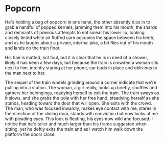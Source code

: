 # Popcorn

He's holding a bag of popcorn in one hand, the other absently dips in to grab a handful of popped kernels, jamming them into his mouth, the shards and remnants of previous attempts to eat smear his lower lip, looking closely tinted white air fluffed corn occupies the space between his teeth, and as he laughs about a private, internal joke, a bit flies out of his mouth and lands on the train floor.

His hair is matted, not foul, but it is clear that he is in need of a shower, likely it has been a few days, but because the train is crowded a woman sits next to him, intently staring at her phone, ear buds in place and oblivious to the man next to her.

The sequel of the train wheels grinding around a corner indicate that we're pulling into a station. The woman, a girl really, looks up briefly, shuffles and gathers her belongings, readying herself to exit the train. The train sways as it slows, and she grabs the pole with her free hand, steadying herself as she stands, heading toward the door that will open. She exits with the crowd. The man, who was focused inwardly, makes eye contact with me, stares in the direction of the sliding door, stands with conviction but now looks at me with pleading eyes. This look is fleeting, his eyes now wild and focused. I notice that he's taller and much larger than his frame suggested when sitting, yet he deftly exits the train and as I watch him walk down the platform the doors close.
